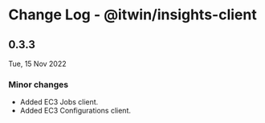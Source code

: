 # Change Log - @itwin/insights-client

## 0.3.3
Tue, 15 Nov 2022

### Minor changes

- Added EC3 Jobs client.
- Added EC3 Configurations client.
